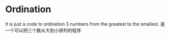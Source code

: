 # Ordination
It is just a code to ordination 3 numbers from the greatest to the smallest. 是一个可以把三个数从大到小排列的程序
